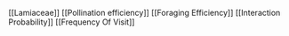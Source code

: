 [[Lamiaceae]]
[[Pollination efficiency]]
[[Foraging Efficiency]]
[[Interaction Probability]]
[[Frequency Of Visit]]

